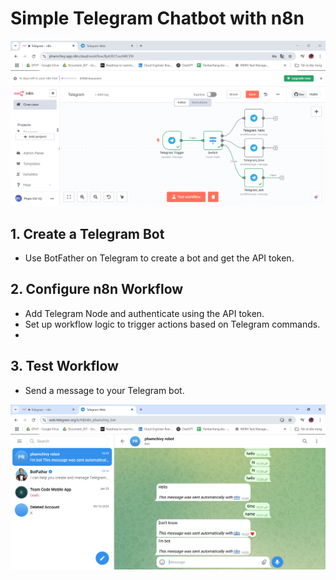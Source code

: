 
# Simple Telegram Chatbot with n8n

![Architecture Diagram](assets/workflow.png)

## 1. Create a Telegram Bot
- Use BotFather on Telegram to create a bot and get the API token.

## 2. Configure n8n Workflow
- Add Telegram Node and authenticate using the API token.
- Set up workflow logic to trigger actions based on Telegram commands.
- 
## 3. Test Workflow
- Send a message to your Telegram bot.

![Architecture Diagram](assets/test.png)

